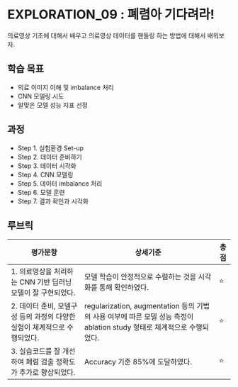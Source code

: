# EXPLORATION_09 : 폐렴아 기다려라!

의료영상 기초에 대해서 배우고 의료영상 데이터를 핸들링 하는 방법에 대해서 배워보자.


## 학습 목표
- 의료 이미지 이해 및 imbalance 처리
- CNN 모델링 시도
- 알맞은 모델 성능 지표 선정

## 과정
- Step 1. 실험환경 Set-up
- Step 2. 데이터 준비하기
- Step 3. 데이터 시각화
- Step 4. CNN 모델링
- Step 5. 데이터 imbalance 처리
- Step 6. 모델 훈련
- Step 7. 결과 확인과 시각화

## 루브릭
|평가문항|상세기준|총점|
|------|------|---|
|1. 의료영상을 처리하는 CNN 기반 딥러닝 모델이 잘 구현되었다.|모델 학습이 안정적으로 수렴하는 것을 시각화를 통해 확인하였다.|⭐️|
|2. 데이터 준비, 모델구성 등의 과정의 다양한 실험이 체계적으로 수행되었다.|regularization, augmentation 등의 기법의 사용 여부에 따른 모델 성능 측정이 ablation study 형태로 체계적으로 수행되었다.|⭐️|
|3. 실습코드를 잘 개선하여 폐렴 검출 정확도가 추가로 향상되었다.|Accuracy 기준 85%에 도달하였다.|⭐️|

